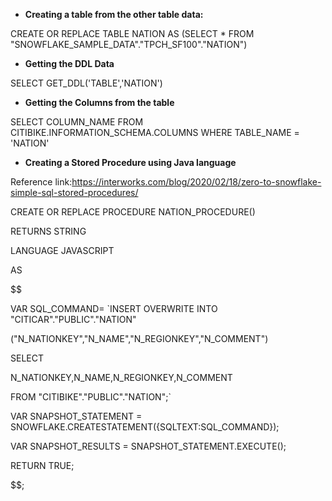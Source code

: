 - **Creating a table from the other table data:**
 
 CREATE OR REPLACE TABLE NATION 
 AS 
 (SELECT * FROM "SNOWFLAKE_SAMPLE_DATA"."TPCH_SF100"."NATION")
 
- **Getting the DDL Data**

SELECT GET_DDL('TABLE','NATION')

- **Getting the Columns from the table**

SELECT COLUMN_NAME FROM CITIBIKE.INFORMATION_SCHEMA.COLUMNS WHERE TABLE_NAME = 'NATION'

- **Creating a Stored Procedure using Java language**

Reference link:https://interworks.com/blog/2020/02/18/zero-to-snowflake-simple-sql-stored-procedures/

CREATE OR REPLACE PROCEDURE NATION_PROCEDURE()

  RETURNS STRING
  
  LANGUAGE JAVASCRIPT
  
  AS     
  
  $$  
  
VAR SQL_COMMAND= `INSERT OVERWRITE INTO "CITICAR"."PUBLIC"."NATION" 

("N_NATIONKEY","N_NAME","N_REGIONKEY","N_COMMENT")

SELECT

N_NATIONKEY,N_NAME,N_REGIONKEY,N_COMMENT

FROM "CITIBIKE"."PUBLIC"."NATION";`

VAR SNAPSHOT_STATEMENT = SNOWFLAKE.CREATESTATEMENT({SQLTEXT:SQL_COMMAND});

VAR SNAPSHOT_RESULTS = SNAPSHOT_STATEMENT.EXECUTE();

RETURN TRUE;

$$;


 
 
